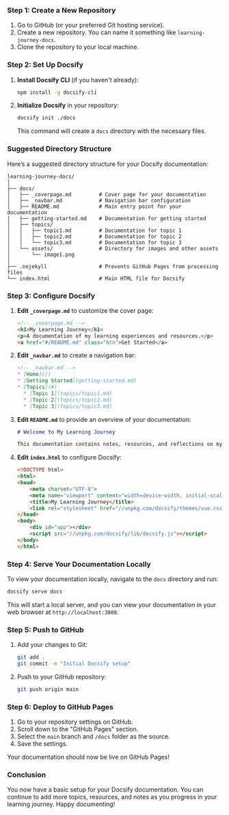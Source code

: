 ### Step 1: Create a New Repository

1. Go to GitHub (or your preferred Git hosting service).
2. Create a new repository. You can name it something like `learning-journey-docs`.
3. Clone the repository to your local machine.

### Step 2: Set Up Docsify

1. **Install Docsify CLI** (if you haven't already):
   ```bash
   npm install -g docsify-cli
   ```

2. **Initialize Docsify** in your repository:
   ```bash
   docsify init ./docs
   ```

   This command will create a `docs` directory with the necessary files.

### Suggested Directory Structure

Here’s a suggested directory structure for your Docsify documentation:

```
learning-journey-docs/
│
├── docs/
│   ├── _coverpage.md         # Cover page for your documentation
│   ├── _navbar.md            # Navigation bar configuration
│   ├── README.md             # Main entry point for your documentation
│   ├── getting-started.md    # Documentation for getting started
│   ├── topics/
│   │   ├── topic1.md         # Documentation for topic 1
│   │   ├── topic2.md         # Documentation for topic 2
│   │   └── topic3.md         # Documentation for topic 3
│   └── assets/               # Directory for images and other assets
│       └── image1.png
│
├── .nojekyll                 # Prevents GitHub Pages from processing files
└── index.html                # Main HTML file for Docsify
```

### Step 3: Configure Docsify

1. **Edit `_coverpage.md`** to customize the cover page:
   ```markdown
   <!-- _coverpage.md -->
   <h1>My Learning Journey</h1>
   <p>A documentation of my learning experiences and resources.</p>
   <a href="#/README.md" class="btn">Get Started</a>
   ```

2. **Edit `_navbar.md`** to create a navigation bar:
   ```markdown
   <!-- _navbar.md -->
   * [Home](/)
   * [Getting Started](getting-started.md)
   * [Topics](#)
     * [Topic 1](topics/topic1.md)
     * [Topic 2](topics/topic2.md)
     * [Topic 3](topics/topic3.md)
   ```

3. **Edit `README.md`** to provide an overview of your documentation:
   ```markdown
   # Welcome to My Learning Journey

   This documentation contains notes, resources, and reflections on my learning experiences.
   ```

4. **Edit `index.html`** to configure Docsify:
   ```html
   <!DOCTYPE html>
   <html>
   <head>
       <meta charset="UTF-8">
       <meta name="viewport" content="width=device-width, initial-scale=1.0">
       <title>My Learning Journey</title>
       <link rel="stylesheet" href="//unpkg.com/docsify/themes/vue.css">
   </head>
   <body>
       <div id="app"></div>
       <script src="//unpkg.com/docsify/lib/docsify.js"></script>
   </body>
   </html>
   ```

### Step 4: Serve Your Documentation Locally

To view your documentation locally, navigate to the `docs` directory and run:

```bash
docsify serve docs
```

This will start a local server, and you can view your documentation in your web browser at `http://localhost:3000`.

### Step 5: Push to GitHub

1. Add your changes to Git:
   ```bash
   git add .
   git commit -m "Initial Docsify setup"
   ```

2. Push to your GitHub repository:
   ```bash
   git push origin main
   ```

### Step 6: Deploy to GitHub Pages

1. Go to your repository settings on GitHub.
2. Scroll down to the "GitHub Pages" section.
3. Select the `main` branch and `/docs` folder as the source.
4. Save the settings.

Your documentation should now be live on GitHub Pages!

### Conclusion

You now have a basic setup for your Docsify documentation. You can continue to add more topics, resources, and notes as you progress in your learning journey. Happy documenting!